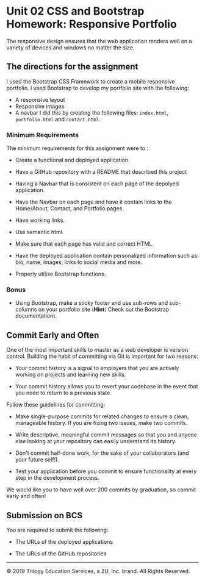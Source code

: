 # Unit 02 CSS and Bootstrap Homework: Responsive Portfolio

The responsive design ensures that the web application renders well on a variety of devices and windows no matter the size. 



## The directions for the assignment

I used the Bootstrap CSS Framework to create a mobile responsive portfolio. I used Bootstrap to develop my portfolio site with the following: 

   * A responsive layout
   * Responsive images
   * A navbar
I did this by creating the following files: `index.html`, `portfolio.html` and `contact.html`.



### Minimum Requirements

The minimum requirements for this assignment were to : 

* Create a functional and deployed application

* Have a GitHub repository with a README that described this project

* Having a Navbar that is consistent on each page of the depolyed application.

* Have the Navbar on each page and have it contain links to the Home/About, Contact, and Portfolio pages.

* Have working links.

* Use semantic html.

* Make sure that each page has valid and correct HTML.

* Have the deployed application contain personalized information such as: bio, name, images, links to social media and more.

* Properly utilize Bootstrap functions.

### Bonus

* Using Bootstrap, make a sticky footer and use sub-rows and sub-columns on your portfolio site (**Hint:** Check out the Bootstrap documentation).

## Commit Early and Often

One of the most important skills to master as a web developer is version control. Building the habit of committing via Git is important for two reasons:

* Your commit history is a signal to employers that you are actively working on projects and learning new skills.

* Your commit history allows you to revert your codebase in the event that you need to return to a previous state.

Follow these guidelines for committing:

* Make single-purpose commits for related changes to ensure a clean, manageable history. If you are fixing two issues, make two commits.

* Write descriptive, meaningful commit messages so that you and anyone else looking at your repository can easily understand its history.

* Don't commit half-done work, for the sake of your collaborators (and your future self!).

* Test your application before you commit to ensure functionality at every step in the development process.

We would like you to have well over 200 commits by graduation, so commit early and often!

## Submission on BCS

You are required to submit the following:

* The URLs of the deployed applications

* The URLs of the GitHub repositories

- - -

© 2019 Trilogy Education Services, a 2U, Inc. brand. All Rights Reserved.
